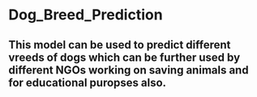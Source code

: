 # Dog_Breed_Prediction
## This model can be used to predict different vreeds of dogs which can be further used by different NGOs working on saving animals and for educational puropses also.
